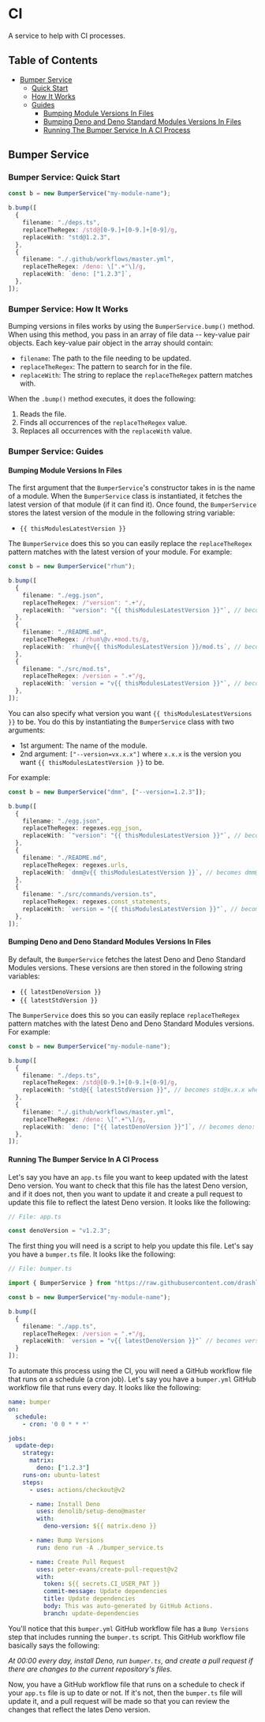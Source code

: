 # CI

A service to help with CI processes.

## Table of Contents

* [Bumper Service](#bumper-service)
    * [Quick Start](#bumper-service-quick-start)
    * [How It Works](#bumper-service-how-it-works)
    * [Guides](#bumper-service-guides)
        * [Bumping Module Versions In Files](#bumping-module-versions-in-files)
        * [Bumping Deno and Deno Standard Modules Versions In Files](#bumping-deno-and-deno-standard-modules-versions-in-files)
        * [Running The Bumper Service In A CI Process](#running-the-bumper-service-in-a-ci-process)

## Bumper Service

### Bumper Service: Quick Start

```typescript
const b = new BumperService("my-module-name");

b.bump([
  {
    filename: "./deps.ts",
    replaceTheRegex: /std@[0-9.]+[0-9.]+[0-9]/g,
    replaceWith: "std@1.2.3",
  },
  {
    filename: "./.github/workflows/master.yml",
    replaceTheRegex: /deno: \[".+"\]/g,
    replaceWith: `deno: ["1.2.3"]`,
  },
]);
```

### Bumper Service: How It Works

Bumping versions in files works by using the `BumperService.bump()` method. When using this method, you pass in an array of file data -- key-value pair objects. Each key-value pair object in the array should contain:

* `filename`: The path to the file needing to be updated.
* `replaceTheRegex`: The pattern to search for in the file.
* `replaceWith`: The string to replace the `replaceTheRegex` pattern matches with.

When the `.bump()` method executes, it does the following:

1. Reads the file.
2. Finds all occurrences of the `replaceTheRegex` value.
3. Replaces all occurrences with the `replaceWith` value.

### Bumper Service: Guides

#### Bumping Module Versions In Files

The first argument that the `BumperService`'s constructor takes in is the name of a module. When the `BumperService` class is instantiated, it fetches the latest version of that module (if it can find it). Once found, the `BumperService` stores the latest version of the module in the following string variable:

* `{{ thisModulesLatestVersion }}`

The `BumperService` does this so you can easily replace the `replaceTheRegex` pattern matches with the latest version of your module. For example:

```typescript
const b = new BumperService("rhum");

b.bump([
  {
    filename: "./egg.json",
    replaceTheRegex: /"version": ".+"/,
    replaceWith: `"version": "{{ thisModulesLatestVersion }}"`, // becomes "version": "1.2.3"
  },
  {
    filename: "./README.md",
    replaceTheRegex: /rhum\@v.+mod.ts/g,
    replaceWith: `rhum@v{{ thisModulesLatestVersion }}/mod.ts`, // becomes rhum@v1.2.3/mod.ts
  },
  {
    filename: "./src/mod.ts",
    replaceTheRegex: /version = ".+"/g,
    replaceWith: `version = "v{{ thisModulesLatestVersion }}"`, // becomes version = "v1.2.3."
  },
]);
```

You can also specify what version you want `{{ thisModulesLatestVersions }}` to be. You do this by instantiating the `BumperService` class with two arguments:

* 1st argument: The name of the module.
* 2nd argument: `["--version=vx.x.x"]` where `x.x.x` is the version you want `{{ thisModulesLatestVersion }}` to be.

For example:

```typescript
const b = new BumperService("dmm", ["--version=1.2.3"]);

b.bump([
  {
    filename: "./egg.json",
    replaceTheRegex: regexes.egg_json,
    replaceWith: `"version": "{{ thisModulesLatestVersion }}"`, // becomes "version": "1.2.3"
  },
  {
    filename: "./README.md",
    replaceTheRegex: regexes.urls,
    replaceWith: `dmm@v{{ thisModulesLatestVersion }}`, // becomes dmm@v1.2.3
  },
  {
    filename: "./src/commands/version.ts",
    replaceTheRegex: regexes.const_statements,
    replaceWith: `version = "{{ thisModulesLatestVersion }}"`, // becomes version = "1.2.3."
  },
]);
```

#### Bumping Deno and Deno Standard Modules Versions In Files

By default, the `BumperService` fetches the latest Deno and Deno Standard Modules versions. These versions are then stored in the following string variables:

* `{{ latestDenoVersion }}`
* `{{ latestStdVersion }}`

The `BumperService` does this so you can easily replace `replaceTheRegex` pattern matches with the latest Deno and Deno Standard Modules versions. For example:

```typescript
const b = new BumperService("my-module-name");

b.bump([
  {
    filename: "./deps.ts",
    replaceTheRegex: /std@[0-9.]+[0-9.]+[0-9]/g,
    replaceWith: "std@{{ latestStdVersion }}", // becomes std@x.x.x where x.x.x is the latest Deno Standard Modules version
  },
  {
    filename: "./.github/workflows/master.yml",
    replaceTheRegex: /deno: \[".+"\]/g,
    replaceWith: `deno: ["{{ latestDenoVersion }}"]`, // becomes deno: ["x.x.x"] where x.x.x is the latest Deno version
  },
]);
```

#### Running The Bumper Service In A CI Process

Let's say you have an `app.ts` file you want to keep updated with the latest Deno version. You want to check that this file has the latest Deno version, and if it does not, then you want to update it and create a pull request to update this file to reflect the latest Deno version. It looks like the following:

```typescript
// File: app.ts

const denoVersion = "v1.2.3";
```

The first thing you will need is a script to help you update this file. Let's say you have a `bumper.ts` file. It looks like the following:

```typescript
// File: bumper.ts

import { BumperService } from "https://raw.githubusercontent.com/drashland/services/master/ci/bumper_service.ts";

const b = new BumperService("my-module-name");

b.bump([
  {
    filename: "./app.ts",
    replaceTheRegex: /version = ".+"/g,
    replaceWith: `version = "v{{ latestDenoVersion }}"` // becomes version = "vx.x.x" where x.x.x is the latest Deno version
  }
]);
```

To automate this process using the CI, you will need a GitHub workflow file that runs on a schedule (a cron job). Let's say you have a `bumper.yml` GitHub workflow file that runs every day. It looks like the following:

```yaml
name: bumper
on:
  schedule:
    - cron: '0 0 * * *'

jobs:
  update-dep:
    strategy:
      matrix:
        deno: ["1.2.3"]
    runs-on: ubuntu-latest
    steps:
      - uses: actions/checkout@v2

      - name: Install Deno
        uses: denolib/setup-deno@master
        with:
          deno-version: ${{ matrix.deno }}

      - name: Bump Versions
        run: deno run -A ./bumper_service.ts

      - name: Create Pull Request
        uses: peter-evans/create-pull-request@v2
        with:
          token: ${{ secrets.CI_USER_PAT }}
          commit-message: Update dependencies
          title: Update dependencies
          body: This was auto-generated by GitHub Actions.
          branch: update-dependencies
```

You'll notice that this `bumper.yml` GitHub workflow file has a `Bump Versions` step that includes running the `bumper.ts` script. This GitHub workflow file basically says the following:

_At 00:00 every day, install Deno, run `bumper.ts`, and create a pull request if there are changes to the current repository's files._

Now, you have a GitHub workflow file that runs on a schedule to check if your `app.ts` file is up to date or not. If it's not, then the `bumper.ts` file will update it, and a pull request will be made so that you can review the changes that reflect the lates Deno version.
